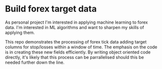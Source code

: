 # Build forex target data
As personal project I'm interested in applying machine learning to forex data. I'm interested in ML algorithms and want to sharpen my skills of applying them.

This repo demonstrates the processing of forex tick data adding target columns for stop/losses within a window of time. The emphasis on the code is in creating these new fields efficiently. By writing object oriented code directly, it's likely that this process can be parrallelised should this be needed further down the line.

